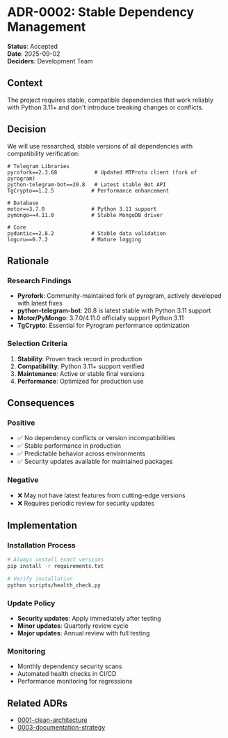 # ADR-0002: Stable Dependency Management

**Status**: Accepted  
**Date**: 2025-09-02  
**Deciders**: Development Team

## Context

The project requires stable, compatible dependencies that work reliably with Python 3.11+ and don't introduce breaking changes or conflicts.

## Decision

We will use researched, stable versions of all dependencies with compatibility verification:

```
# Telegram Libraries
pyrofork==2.3.68            # Updated MTProto client (fork of pyrogram)
python-telegram-bot==20.8   # Latest stable Bot API
TgCrypto==1.2.5            # Performance enhancement

# Database  
motor==3.7.0               # Python 3.11 support
pymongo==4.11.0            # Stable MongoDB driver

# Core
pydantic==2.8.2            # Stable data validation
loguru==0.7.2              # Mature logging
```

## Rationale

### Research Findings
- **Pyrofork**: Community-maintained fork of pyrogram, actively developed with latest fixes
- **python-telegram-bot**: 20.8 is latest stable with Python 3.11 support
- **Motor/PyMongo**: 3.7.0/4.11.0 officially support Python 3.11
- **TgCrypto**: Essential for Pyrogram performance optimization

### Selection Criteria
1. **Stability**: Proven track record in production
2. **Compatibility**: Python 3.11+ support verified
3. **Maintenance**: Active or stable final versions
4. **Performance**: Optimized for production use

## Consequences

### Positive
- ✅ No dependency conflicts or version incompatibilities
- ✅ Stable performance in production
- ✅ Predictable behavior across environments
- ✅ Security updates available for maintained packages

### Negative
- ❌ May not have latest features from cutting-edge versions
- ❌ Requires periodic review for security updates

## Implementation

### Installation Process
```bash
# Always install exact versions
pip install -r requirements.txt

# Verify installation
python scripts/health_check.py
```

### Update Policy
- **Security updates**: Apply immediately after testing
- **Minor updates**: Quarterly review cycle
- **Major updates**: Annual review with full testing

### Monitoring
- Monthly dependency security scans
- Automated health checks in CI/CD
- Performance monitoring for regressions

## Related ADRs
- [0001-clean-architecture](0001-clean-architecture.md)
- [0003-documentation-strategy](0003-documentation-strategy.md)